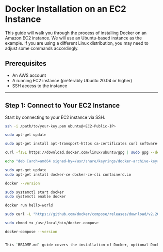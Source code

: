 # Docker Installation on an EC2 Instance

This guide will walk you through the process of installing Docker on an Amazon EC2 instance. We will use an Ubuntu-based instance as the example. If you are using a different Linux distribution, you may need to adjust some commands accordingly.

## Prerequisites

- An AWS account
- A running EC2 instance (preferably Ubuntu 20.04 or higher)
- SSH access to the instance

---

## Step 1: Connect to Your EC2 Instance

Start by connecting to your EC2 instance via SSH.

```bash
ssh -i /path/to/your-key.pem ubuntu@<EC2-Public-IP>

sudo apt-get update

sudo apt-get install apt-transport-https ca-certificates curl software-properties-common

curl -fsSL https://download.docker.com/linux/ubuntu/gpg | sudo gpg --dearmor -o /usr/share/keyrings/docker-archive-keyring.gpg

echo "deb [arch=amd64 signed-by=/usr/share/keyrings/docker-archive-keyring.gpg] https://download.docker.com/linux/ubuntu $(lsb_release -cs) stable" | sudo tee /etc/apt/sources.list.d/docker.list > /dev/null

sudo apt-get update
sudo apt-get install docker-ce docker-ce-cli containerd.io

docker --version

sudo systemctl start docker
sudo systemctl enable docker

docker run hello-world

sudo curl -L "https://github.com/docker/compose/releases/download/v2.20.0/docker-compose-$(uname -s)-$(uname -m)" -o /usr/local/bin/docker-compose

sudo chmod +x /usr/local/bin/docker-compose

docker-compose --version


This `README.md` guide covers the installation of Docker, optional Docker Compose, and basic verification steps for an EC2 instance, tailored to an Ubuntu-based environment.
